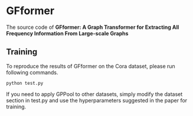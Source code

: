 # GFformer

The source code of **GFformer: A Graph Transformer for Extracting All Frequency Information From Large-scale Graphs**


## Training
To reproduce the results of GFformer on the Cora dataset, please run following commands.
```
python test.py 
```
If you need to apply GPPool to other datasets, simply modify the dataset section in test.py and use the hyperparameters suggested in the paper for training.
